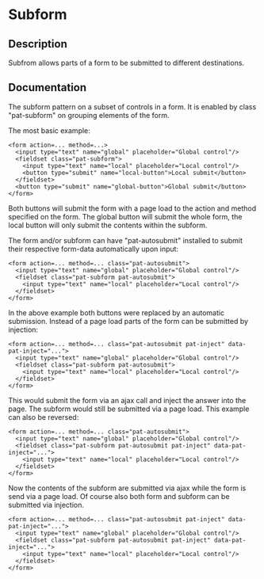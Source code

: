 # Subform

## Description
Subfrom allows parts of a form to be submitted to different destinations.

## Documentation
The subform pattern on a subset of controls in a form. It is enabled by class
"pat-subform" on grouping elements of the form.

The most basic example:

    <form action=... method=...>
      <input type="text" name="global" placeholder="Global control"/>
      <fieldset class="pat-subform">
        <input type="text" name="local" placeholder="Local control"/>
        <button type="submit" name="local-button">Local submit</button>
      </fieldset>
      <button type="submit" name="global-button">Global submit</button>
    </form>

Both buttons will submit the form with a page load to the action and method
specified on the form. The global button will submit the whole form, the local
button will only submit the contents within the subform.

The form and/or subform can have "pat-autosubmit" installed to submit their
respective form-data automatically upon input:

    <form action=... method=... class="pat-autosubmit">
      <input type="text" name="global" placeholder="Global control"/>
      <fieldset class="pat-subform pat-autosubmit">
        <input type="text" name="local" placeholder="Local control"/>
      </fieldset>
    </form>

In the above example both buttons were replaced by an automatic submission.
Instead of a page load parts of the form can be submitted by injection:

    <form action=... method=... class="pat-autosubmit pat-inject" data-pat-inject="...">
      <input type="text" name="global" placeholder="Global control"/>
      <fieldset class="pat-subform pat-autosubmit">
        <input type="text" name="local" placeholder="Local control"/>
      </fieldset>
    </form>

This would submit the form via an ajax call and inject the answer into the page.
The subform would still be submitted via a page load. This example can also be
reversed:

    <form action=... method=... class="pat-autosubmit">
      <input type="text" name="global" placeholder="Global control"/>
      <fieldset class="pat-subform pat-autosubmit pat-inject" data-pat-inject="...">
        <input type="text" name="local" placeholder="Local control"/>
      </fieldset>
    </form>

Now the contents of the subform are submitted via ajax while the form is send
via a page load. Of course also both form and subform can be submitted via
injection.

    <form action=... method=... class="pat-autosubmit pat-inject" data-pat-inject="...">
      <input type="text" name="global" placeholder="Global control"/>
      <fieldset class="pat-subform pat-autosubmit pat-inject" data-pat-inject="...">
        <input type="text" name="local" placeholder="Local control"/>
      </fieldset>
    </form>

